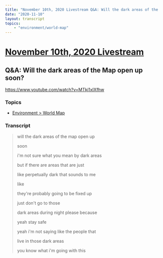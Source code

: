 ```yaml
---
title: "November 10th, 2020 Livestream Q&A: Will the dark areas of the Map open up soon?"
date: "2020-11-10"
layout: transcript
topics:
    - "environment/world-map"
---
```

# [November 10th, 2020 Livestream](../2020-11-10.md)
## Q&A: Will the dark areas of the Map open up soon?
https://www.youtube.com/watch?v=MTkj1xIXfhw

### Topics
* [Environment > World Map](../topics/environment/world-map.md)

### Transcript

> will the dark areas of the map open up
>
> soon
>
> i'm not sure what you mean by dark areas
>
> but if there are areas that are just
>
> like perpetually dark that sounds to me
>
> like
>
> they're probably going to be fixed up
>
> just don't go to those
>
> dark areas during night please because
>
> yeah stay safe
>
> yeah i'm not saying like the people that
>
> live in those dark areas
>
> you know what i'm going with this
